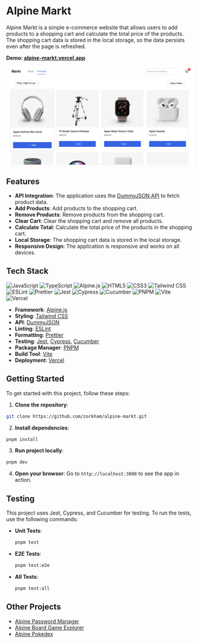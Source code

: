 # Alpine Markt

Alpine Markt is a simple e-commerce website that allows users to add products to a shopping cart and calculate the total price of the products. The shopping cart data is stored in the local storage, so the data persists even after the page is refreshed.

**Demo: [alpine-markt.vercel.app](https://alpine-markt.vercel.app)**

[![Preview](./public/preview.png)](https://alpine-markt.vercel.app)


## Features

- **API Integration**: The application uses the [DummyJSON API](https://dummyjson.com/) to fetch product data.
- **Add Products**: Add products to the shopping cart.
- **Remove Products**: Remove products from the shopping cart.
- **Clear Cart**: Clear the shopping cart and remove all products.
- **Calculate Total**: Calculate the total price of the products in the shopping cart.
- **Local Storage**: The shopping cart data is stored in the local storage.
- **Responsive Design**: The application is responsive and works on all devices.

## Tech Stack

![JavaScript](https://img.shields.io/badge/JavaScript-F7DF1E?style=for-the-badge&logo=javascript&logoColor=black)
![TypeScript](https://img.shields.io/badge/TypeScript-007ACC?style=for-the-badge&logo=typescript&logoColor=white)
![Alpine.js](https://img.shields.io/badge/Alpine%20JS-8BC0D0?style=for-the-badge&logo=alpinedotjs&logoColor=black)
![HTML5](https://img.shields.io/badge/HTML5-E34F26?style=for-the-badge&logo=html5&logoColor=white)
![CSS3](https://img.shields.io/badge/CSS3-1572B6?style=for-the-badge&logo=css3&logoColor=white)
![Tailwind CSS](https://img.shields.io/badge/Tailwind_CSS-38B2AC?style=for-the-badge&logo=tailwind-css&logoColor=white)
![ESLint](https://img.shields.io/badge/ESLint-4B3263?style=for-the-badge&logo=eslint&logoColor=white)
![Prettier](https://img.shields.io/badge/prettier-%23F7B93E.svg?style=for-the-badge&logo=prettier&logoColor=black)
![Jest](https://img.shields.io/badge/-jest-%23C21325?style=for-the-badge&logo=jest&logoColor=white)
![Cypress](https://img.shields.io/badge/Cypress-17202C?style=for-the-badge&logo=cypress&logoColor=white)
![Cucumber](https://img.shields.io/badge/Cucumber-43B02A?style=for-the-badge&logo=cucumber&logoColor=white)
![PNPM](https://img.shields.io/badge/pnpm-%234a4a4a.svg?style=for-the-badge&logo=pnpm&logoColor=f69220)
![Vite](https://img.shields.io/badge/vite-%23646CFF.svg?style=for-the-badge&logo=vite&logoColor=white)
![Vercel](https://img.shields.io/badge/vercel-%23000000.svg?style=for-the-badge&logo=vercel&logoColor=white)

- **Framework**: [Alpine.js](https://alpinejs.dev)
- **Styling**: [Tailwind CSS](https://tailwindcss.com)
- **API**: [DummyJSON](https://dummyjson.com)
- **Linting**: [ESLint](https://eslint.org)
- **Formatting**: [Prettier](https://prettier.io)
- **Testing**: [Jest](https://jestjs.io), [Cypress](https://www.cypress.io), [Cucumber](https://cucumber.io)
- **Package Manager**: [PNPM](https://pnpm.io)
- **Build Tool**: [Vite](https://vite.dev)
- **Deployment**: [Vercel](https://vercel.com)

## Getting Started

To get started with this project, follow these steps:

1. **Clone the repository**:

  ```sh
  git clone https://github.com/zorkham/alpine-markt.git
  ```

2. **Install dependencies**:

  ```sh
  pnpm install
  ```

3. **Run project locally**:

  ```sh
  pnpm dev
  ```

4. **Open your browser**: Go to `http://localhost:3000` to see the app in action.

## Testing

This project uses Jest, Cypress, and Cucumber for testing. To run the tests, use the following commands:

- **Unit Tests**:

  ```sh
  pnpm test
  ```

- **E2E Tests**:

  ```sh
  pnpm test:e2e
  ```

- **All Tests**:

  ```sh
  pnpm test:all
  ```

## Other Projects

- [Alpine Password Manager](https://github.com/Zorkham/alpine-password-manager)
- [Alpine Board Game Explorer](https://github.com/Zorkham/alpine-board-game-explorer)
- [Alpine Pokedex](https://github.com/Zorkham/alpine-pokedex)
